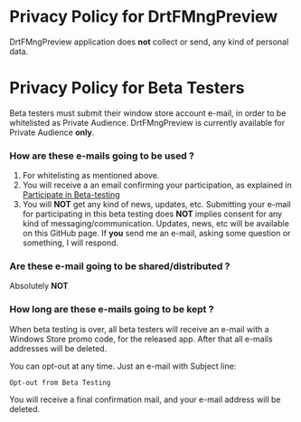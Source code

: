 # **Privacy Policy** for DrtFMngPreview

DrtFMngPreview application does **not** collect or send, any kind of personal data.

# **Privacy Policy** for Beta Testers

Beta testers must submit their window store account e-mail, in order to be whitelisted as Private Audience. DrtFMngPreview is currently available for Private Audience **only**.

### How are these e-mails going to be used ?

1. For whitelisting as mentioned above.
2. You will receive a an email confirming your participation, as explained in [Participate in Beta-testing](How_to_participate_in_beta_testing.md)
3. You will **NOT** get any kind of news, updates, etc. Submitting your e-mail for participating in this beta testing does **NOT** implies consent for any kind of messaging/communication. Updates, news, etc will be available on this GitHub page. If **you** send me an e-mail, asking some question or something, I will respond.

### Are these e-mail going to be shared/distributed ?

Absolutely **NOT**

### How long are these e-mails going to be kept ?

When beta testing is over, all beta testers will receive an e-mail with a Windows Store promo code, for the released app. After that all e-mails addresses will be deleted.

You can opt-out at any time. Just an e-mail with Subject line:

```
Opt-out from Beta Testing
```

You will receive a final confirmation mail, and your e-mail address will be deleted.